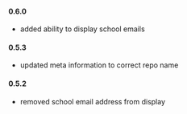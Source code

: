 #### 0.6.0

+ added ability to display school emails

#### 0.5.3

+ updated meta information to correct repo name

#### 0.5.2

+ removed school email address from display
